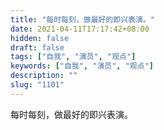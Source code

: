 ```yaml
---
title: "每时每刻，做最好的即兴表演。"
date: 2021-04-11T17:17:42+08:00
hidden: false
draft: false
tags: ["自我", "演员", "观点"]
keywords: ["自我", "演员", "观点"]
description: ""
slug: "1101"
---
```


每时每刻，做最好的即兴表演。
